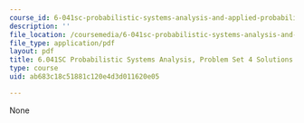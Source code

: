 ```yaml
---
course_id: 6-041sc-probabilistic-systems-analysis-and-applied-probability-fall-2013
description: ''
file_location: /coursemedia/6-041sc-probabilistic-systems-analysis-and-applied-probability-fall-2013/ab683c18c51881c120e4d3d011620e05_MIT6_041SCF13_assn04_sol.pdf
file_type: application/pdf
layout: pdf
title: 6.041SC Probabilistic Systems Analysis, Problem Set 4 Solutions
type: course
uid: ab683c18c51881c120e4d3d011620e05

---
```

None